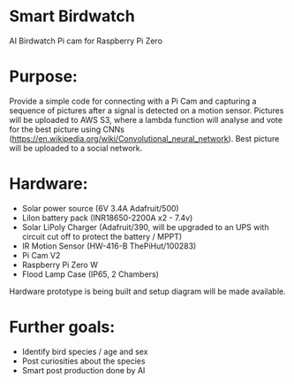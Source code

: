 # Smart Birdwatch
AI Birdwatch Pi cam for Raspberry Pi Zero

# Purpose:

Provide a simple code for connecting with a Pi Cam and capturing a sequence of pictures after a signal is detected on a motion sensor. Pictures will be uploaded to AWS S3, where a lambda function will analyse and vote for the best picture using CNNs (https://en.wikipedia.org/wiki/Convolutional_neural_network). Best picture will be uploaded to a social network.

# Hardware:

- Solar power source (6V 3.4A Adafruit/500)
- LiIon battery pack (INR18650-2200A x2 - 7.4v)
- Solar LiPoly Charger (Adafruit/390, will be upgraded to an UPS with circuit cut off to protect the battery / MPPT)
- IR Motion Sensor (HW-416-B ThePiHut/100283)
- Pi Cam V2
- Raspberry Pi Zero W
- Flood Lamp Case (IP65, 2 Chambers)

Hardware prototype is being built and setup diagram will be made available.

# Further goals:
- Identify bird species / age and sex
- Post curiosities about the species
- Smart post production done by AI
